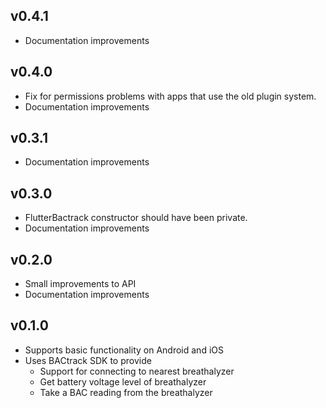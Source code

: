 ## v0.4.1

* Documentation improvements

## v0.4.0

* Fix for permissions problems with apps that use the old plugin system.
* Documentation improvements

## v0.3.1

* Documentation improvements

## v0.3.0

* FlutterBactrack constructor should have been private.
* Documentation improvements

## v0.2.0

* Small improvements to API
* Documentation improvements

## v0.1.0

* Supports basic functionality on Android and iOS
* Uses BACtrack SDK to provide
  * Support for connecting to nearest breathalyzer
  * Get battery voltage level of breathalyzer
  * Take a BAC reading from the breathalyzer

